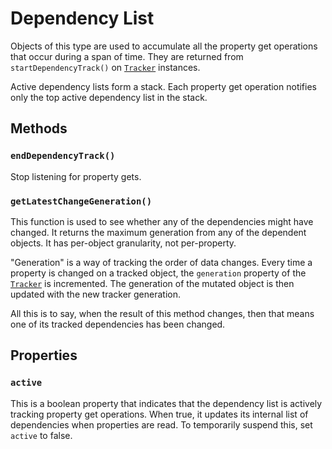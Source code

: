 # Dependency List

Objects of this type are used to accumulate all the property get operations that occur during a span of time.  They are returned from `startDependencyTrack()` on [`Tracker`](./tracker.md) instances.

Active dependency lists form a stack.  Each property get operation notifies only the top active dependency list in the stack.

## Methods

### `endDependencyTrack()`

Stop listening for property gets.

### `getLatestChangeGeneration()`

This function is used to see whether any of the dependencies might have changed.  It returns the maximum generation from any of the dependent objects.  It has per-object granularity, not per-property.

"Generation" is a way of tracking the order of data changes.  Every time a property is changed on a tracked object, the `generation` property of the [`Tracker`](./tracker.md) is incremented.  The generation of the mutated object is then updated with the new tracker generation.

All this is to say, when the result of this method changes, then that means one of its tracked dependencies has been changed.

## Properties

### `active`

This is a boolean property that indicates that the dependency list is actively tracking property get operations.  When true, it updates its internal list of dependencies when properties are read.  To temporarily suspend this, set `active` to false.